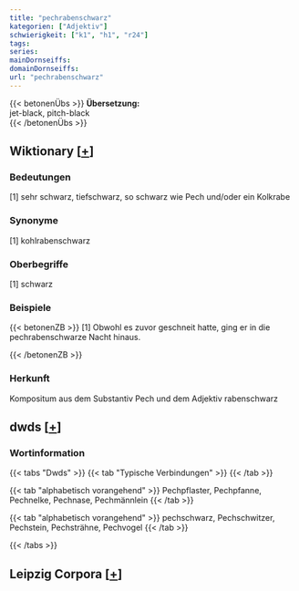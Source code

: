 ```yaml
---
title: "pechrabenschwarz"
kategorien: ["Adjektiv"]
schwierigkeit: ["k1", "h1", "r24"]
tags:
series:
mainDornseiffs:
domainDornseiffs:
url: "pechrabenschwarz"
---
```


{{< betonenÜbs >}}
**Übersetzung:**  
jet-black, pitch-black  
{{< /betonenÜbs >}}

## Wiktionary [[+](https://de.wiktionary.org/wiki/pechrabenschwarz)]

### Bedeutungen
[1] sehr schwarz, tiefschwarz, so schwarz wie Pech und/oder ein Kolkrabe  

### Synonyme
[1] kohlrabenschwarz  

### Oberbegriffe
[1] schwarz  

### Beispiele
{{< betonenZB >}}
[1] Obwohl es zuvor geschneit hatte, ging er in die pechrabenschwarze Nacht hinaus.  

{{< /betonenZB >}}
### Herkunft
Kompositum aus dem Substantiv Pech und dem Adjektiv rabenschwarz  



## dwds [[+](https://www.dwds.de/wb/pechrabenschwarz)]

### Wortinformation
{{< tabs "Dwds" >}}
{{< tab "Typische Verbindungen" >}}
{{< /tab >}}

{{< tab "alphabetisch vorangehend" >}}
Pechpflaster, Pechpfanne, Pechnelke, Pechnase, Pechmännlein
{{< /tab >}}

{{< tab "alphabetisch vorangehend" >}}
pechschwarz, Pechschwitzer, Pechstein, Pechsträhne, Pechvogel
{{< /tab >}}

{{< /tabs >}}

## Leipzig Corpora [[+](https://corpora.uni-leipzig.de/en/res?word=pechrabenschwarz&corpusId=deu_newscrawl-public_2018)]

